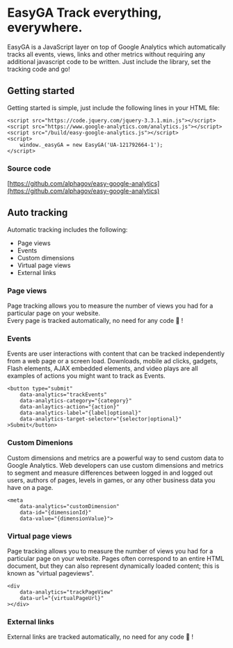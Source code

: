 EasyGA Track everything, everywhere.
====================================

EasyGA is a JavaScript layer on top of Google Analytics which automatically tracks all events, views, links and other metrics without requiring any additional javascript code to be written. Just include the library, set the tracking code and go!

Getting started
---------------

Getting started is simple, just include the following lines in your HTML file:

    <script src="https://code.jquery.com/jquery-3.3.1.min.js"></script>
    <script src="https://www.google-analytics.com/analytics.js"></script>
    <script src="/build/easy-google-analytics.js"></script>
    <script>
        window._easyGA = new EasyGA('UA-121792664-1');
    </script> 
    

### Source code

[https://github.com/alphagov/easy-google-analytics](https://github.com/alphagov/easy-google-analytics)

Auto tracking
-------------

Automatic tracking includes the following:

*   Page views
*   Events
*   Custom dimensions
*   Virtual page views
*   External links

### Page views

Page tracking allows you to measure the number of views you had for a particular page on your website.  
Every page is tracked automatically, no need for any code 🎉 !

### Events

Events are user interactions with content that can be tracked independently from a web page or a screen load. Downloads, mobile ad clicks, gadgets, Flash elements, AJAX embedded elements, and video plays are all examples of actions you might want to track as Events.

    <button type="submit" 
        data-analytics="trackEvents" 
        data-analytics-category="{category}"
        data-anlaytics-action="{action}"
        data-analytics-label="{label|optional}"
        data-analytics-target-selector="{selector|optional}"
    >Submit</button> 
        

### Custom Dimenions

Custom dimensions and metrics are a powerful way to send custom data to Google Analytics. Web developers can use custom dimensions and metrics to segment and measure differences between logged in and logged out users, authors of pages, levels in games, or any other business data you have on a page.

    <meta 
        data-analytics="customDimension" 
        data-id="{dimensionId}"
        data-value="{dimensionValue}"> 
        

### Virtual page views

Page tracking allows you to measure the number of views you had for a particular page on your website. Pages often correspond to an entire HTML document, but they can also represent dynamically loaded content; this is known as "virtual pageviews".

    <div 
        data-analytics="trackPageView" 
        data-url="{virtualPageUrl}" 
    ></div> 
        

### External links

External links are tracked automatically, no need for any code 🎉 !